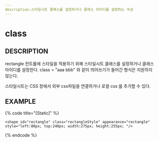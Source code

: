 ```yaml
---
description:스타일시트 클래스를 설정하거나 클래스 아이디를 설정하는 속성 
---
```


# class

## DESCRIPTION

rectangle 컨트롤에 스타일을 적용하기 위해 스타일시트 클래스를 설정하거나 클래스 아이디를 설정한다.
class = "aaa bbb" 와 같이 띄어쓰기가 들어간 형식은 지원하지 않는다.

스타일시트는 CSS 창에서 외부 css파일을 연결하거나 로컬 css 를 추가할 수 있다. 

## EXAMPLE

{% code title="\[Static\]" %}
```markup
<shape id="rectangle" class="rectangleStyle" appearance="rectangle" style="left:80px; top:240px; width:275px; height:255px; "/> 
```
{% endcode %}